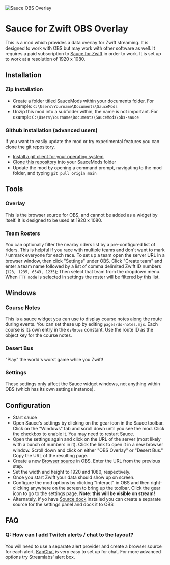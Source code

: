 ![Sauce OBS Overlay](https://i.imgur.com/RUB6iOZ.png)
# Sauce for Zwift OBS Overlay
This is a mod which provides a data overlay for Zwift streaming. It is designed to work with OBS but may work with other software as well. It requires a paid subscription to [Sauce for Zwift](https://www.patreon.com/bePatron?u=32064618 ) in order to work.
It is set up to work at a resolution of 1920 x 1080.


## Installation

### Zip Installation
* Create a folder titled SauceMods within your documents folder. For example: `C:\Users\Yourname\Documents\SauceMods`
* Unzip this mod into a subfolder within, the name is not important. For example `C:\Users\Yourname\Documents\SauceMods\obs-sauce`

### Github installation (advanced users)
If you want to easily update the mod or try experimental features you can clone the git repository.
* [Install a git client for your operating system](https://github.com/git-guides/install-git)
* [Clone this repository](https://docs.github.com/en/repositories/creating-and-managing-repositories/cloning-a-repository) into your SauceMods folder
* Update the mod by opening a command prompt, navigating to the mod folder, and typing `git pull origin main` 

## Tools
### Overlay
This is the browser source for OBS, and cannot be added as a widget by itself. It is designed to be used at 1920 x 1080.

### Team Rosters
You can optionally filter the nearby riders list by a pre-configured list of riders. This is helpful if you race with multiple teams and don't want to mark / unmark everyone for each race. To set up a team open the server URL in a browser window, then click "Settings" under OBS. Click "Create team" and enter a team name followed by a list of comma delimited Zwift ID numbers (`123, 1235, 6543, 1235`); Then select that team from the dropdown menu. When `TTT mode` is selected in settings the roster will be filtered by this list.

## Windows
### Course Notes
This is a sauce widget you can use to display course notes along the route during events. You can set these up by editing `pages/ds-notes.mjs`. Each course is its own entry in the `dsNotes` constant. Use the route ID as the object key for the course notes.

### Desert Bus
"Play" the world's worst game while you Zwift!

### Settings
These settings only affect the Sauce widget windows, not anything within OBS (which has its own settings instance).


## Configuration
* Start sauce
* Open Sauce's settings by clicking on the gear icon in the Sauce toolbar. Click on the "Windows" tab and scroll down until you see the mod. Click the checkbox to enable it. You may need to restart Sauce.
* Open the settings again and click on the URL of the server (most likely with a bunch of numbers in it). Click the link to open it in a new browser window. Scroll down and click on either "OBS Overlay" or "Desert Bus." Copy the URL of the resulting page.
* Create a new [Browser source](https://obsproject.com/kb/browser-source) in OBS. Enter the URL from the previous step.
* Set the width and height to 1920 and 1080, respectively.
* Once you start Zwift your data should show up on screen.
* Configure the mod options by clicking "Interact" in OBS and then right-clicking anywhere on the screen to bring up the toolbar. Click the gear icon to go to the settings page. **Note: this will be visible on stream!**
* Alternately, if yo have [Source dock](https://obsproject.com/forum/resources/source-dock.1317/) installed you can create a separate source for the settings panel and dock it to OBS

## FAQ
### Q: How can I add Twitch alerts / chat to the layout?
You will need to use a separate alert provider and create a browser source for each alert. [KapChat](https://nightdev.com/kapchat) is very easy to set up for chat. For more advanced options try Streamlabs' alert box. 
